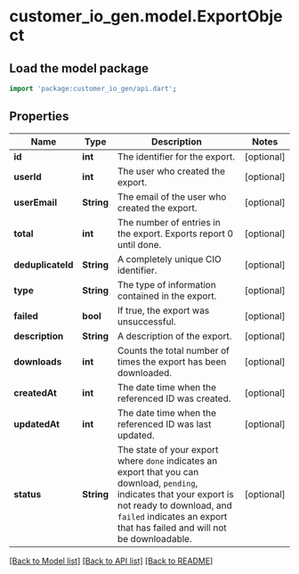 # customer_io_gen.model.ExportObject

## Load the model package
```dart
import 'package:customer_io_gen/api.dart';
```

## Properties
Name | Type | Description | Notes
------------ | ------------- | ------------- | -------------
**id** | **int** | The identifier for the export. | [optional] 
**userId** | **int** | The user who created the export. | [optional] 
**userEmail** | **String** | The email of the user who created the export. | [optional] 
**total** | **int** | The number of entries in the export. Exports report 0 until done. | [optional] 
**deduplicateId** | **String** | A completely unique CIO identifier. | [optional] 
**type** | **String** | The type of information contained in the export. | [optional] 
**failed** | **bool** | If true, the export was unsuccessful. | [optional] 
**description** | **String** | A description of the export. | [optional] 
**downloads** | **int** | Counts the total number of times the export has been downloaded. | [optional] 
**createdAt** | **int** | The date time when the referenced ID was created. | [optional] 
**updatedAt** | **int** | The date time when the referenced ID was last updated. | [optional] 
**status** | **String** | The state of your export where `done` indicates an export that you can download, `pending`, indicates that your export is not ready to download, and `failed` indicates an export that has failed and will not be downloadable. | [optional] 

[[Back to Model list]](../README.md#documentation-for-models) [[Back to API list]](../README.md#documentation-for-api-endpoints) [[Back to README]](../README.md)



